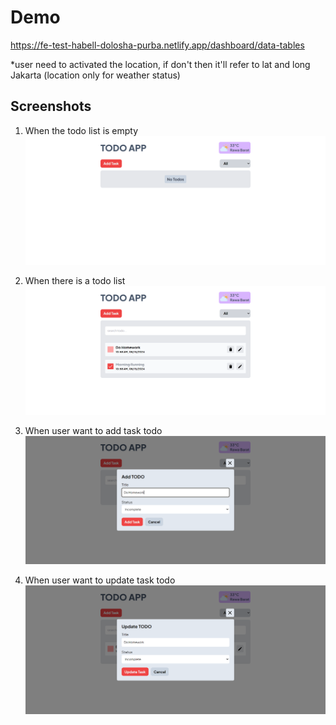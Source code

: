 # Demo

https://fe-test-habell-dolosha-purba.netlify.app/dashboard/data-tables

*user need to activated the location, if don't then it'll refer to lat and long Jakarta (location only for weather status)

## Screenshots

1. When the todo list is empty
![App Screenshot](./src/assets/screenshoots/emptytodo.png)

2. When there is a todo list
![App Screenshot](./src/assets/screenshoots/notemptytodo.png)

3. When user want to add task todo
![App Screenshot](./src/assets/screenshoots/addtodo.png)

4. When user want to update task todo
![App Screenshot](./src/assets/screenshoots/updatetodo.png)
